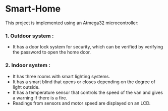 # Smart-Home
This project is implemented using an Atmega32 microcontroller:

### 1. Outdoor system :  
- It has a door lock system for security, which can be verified by verifying the password to open the home door.


### 2. Indoor system :  
- It has three rooms with smart lighting systems.
- It has a smart blind that opens or closes depending on the degree of light outside.
- It has a temperature sensor that controls the speed of the van and gives a warning if there is a fire.
- Readings from sensors and motor speed are displayed on an LCD.




